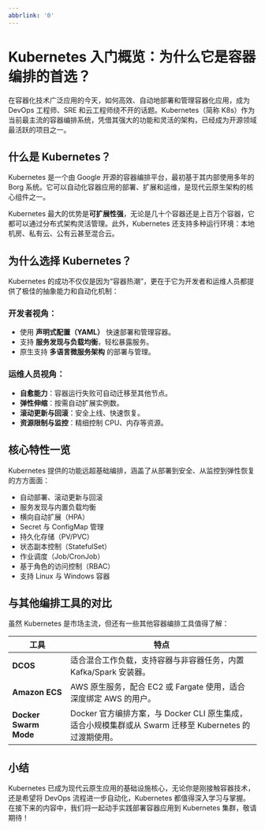 ```yaml
---
abbrlink: '0'
---
```

# Kubernetes 入门概览：为什么它是容器编排的首选？

在容器化技术广泛应用的今天，如何高效、自动地部署和管理容器化应用，成为 DevOps 工程师、SRE 和云工程师绕不开的话题。Kubernetes（简称 K8s）作为当前最主流的容器编排系统，凭借其强大的功能和灵活的架构，已经成为开源领域最活跃的项目之一。

## 什么是 Kubernetes？

Kubernetes 是一个由 Google 开源的容器编排平台，最初基于其内部使用多年的 Borg 系统。它可以自动化容器应用的部署、扩展和运维，是现代云原生架构的核心组件之一。

Kubernetes 最大的优势是**可扩展性强**，无论是几十个容器还是上百万个容器，它都可以通过分布式架构灵活管理。此外，Kubernetes 还支持多种运行环境：本地机房、私有云、公有云甚至混合云。

## 为什么选择 Kubernetes？

Kubernetes 的成功不仅仅是因为“容器热潮”，更在于它为开发者和运维人员都提供了极佳的抽象能力和自动化机制：

### 开发者视角：

- 使用 **声明式配置（YAML）** 快速部署和管理容器。
- 支持 **服务发现与负载均衡**，轻松暴露服务。
- 原生支持 **多语言微服务架构** 的部署与管理。

### 运维人员视角：

- **自愈能力**：容器运行失败可自动迁移至其他节点。
- **弹性伸缩**：按需自动扩展实例数。
- **滚动更新与回滚**：安全上线、快速恢复。
- **资源限制与监控**：精细控制 CPU、内存等资源。

## 核心特性一览

Kubernetes 提供的功能远超基础编排，涵盖了从部署到安全、从监控到弹性恢复的方方面面：

- 自动部署、滚动更新与回滚
- 服务发现与内置负载均衡
- 横向自动扩展（HPA）
- Secret 与 ConfigMap 管理
- 持久化存储（PV/PVC）
- 状态副本控制（StatefulSet）
- 作业调度（Job/CronJob）
- 基于角色的访问控制（RBAC）
- 支持 Linux 与 Windows 容器

## 与其他编排工具的对比

虽然 Kubernetes 是市场主流，但还有一些其他容器编排工具值得了解：

| 工具                  | 特点                                                                                                   |
| --------------------- | ------------------------------------------------------------------------------------------------------ |
| **DCOS**              | 适合混合工作负载，支持容器与非容器任务，内置 Kafka/Spark 安装器。                                      |
| **Amazon ECS**        | AWS 原生服务，配合 EC2 或 Fargate 使用，适合深度绑定 AWS 的用户。                                      |
| **Docker Swarm Mode** | Docker 官方编排方案，与 Docker CLI 原生集成，适合小规模集群或从 Swarm 迁移至 Kubernetes 的过渡期使用。 |

## 小结

Kubernetes 已成为现代云原生应用的基础设施核心，无论你是刚接触容器技术，还是希望将 DevOps 流程进一步自动化，Kubernetes 都值得深入学习与掌握。在接下来的内容中，我们将一起动手实践部署容器应用到 Kubernetes 集群，敬请期待！
